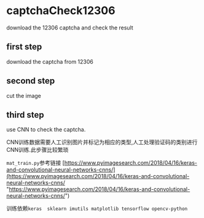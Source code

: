 # captchaCheck12306
download the 12306 captcha and check the result
## first step 
  download the captcha from 12306
## second step
  cut the image
## third step
  use CNN to check the captcha. 

  CNN训练数据需要人工识别图片并标记为相应的类型,人工处理验证码的类别进行CNN训练.此步骤比较繁琐

  ```mat_train.py```参考链接
  [https://www.pyimagesearch.com/2018/04/16/keras-and-convolutional-neural-networks-cnns/](https://www.pyimagesearch.com/2018/04/16/keras-and-convolutional-neural-networks-cnns/ "https://www.pyimagesearch.com/2018/04/16/keras-and-convolutional-neural-networks-cnns/")

 
  训练依赖```keras  sklearn imutils matplotlib tensorflow opencv-python```
